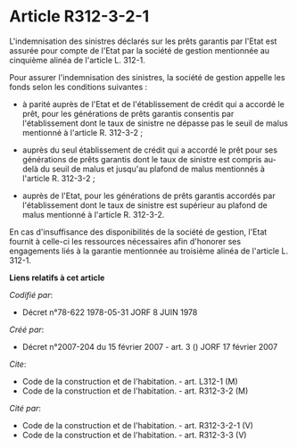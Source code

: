 # Article R312-3-2-1

L'indemnisation des sinistres déclarés sur les prêts garantis par l'Etat est assurée pour compte de l'Etat par la société de
gestion mentionnée au cinquième alinéa de l'article L. 312-1.

Pour assurer l'indemnisation des sinistres, la société de gestion appelle les fonds selon les conditions suivantes :

- à parité auprès de l'Etat et de l'établissement de crédit qui a accordé le prêt, pour les générations de prêts garantis
consentis par l'établissement dont le taux de sinistre ne dépasse pas le seuil de malus mentionné à l'article R. 312-3-2 ;

- auprès du seul établissement de crédit qui a accordé le prêt pour ses générations de prêts garantis dont le taux de
sinistre est compris au-delà du seuil de malus et jusqu'au plafond de malus mentionnés à l'article R. 312-3-2 ;

- auprès de l'Etat, pour les générations de prêts garantis accordés par l'établissement dont le taux de sinistre est
supérieur au plafond de malus mentionné à l'article R. 312-3-2.

En cas d'insuffisance des disponibilités de la société de gestion, l'Etat fournit à celle-ci les ressources nécessaires afin
d'honorer ses engagements liés à la garantie mentionnée au troisième alinéa de l'article L. 312-1.

**Liens relatifs à cet article**

_Codifié par_:

  - Décret n°78-622 1978-05-31 JORF 8 JUIN 1978

_Créé par_:

  - Décret n°2007-204 du 15 février 2007 - art. 3 () JORF 17 février 2007

_Cite_:

  - Code de la construction et de l'habitation. - art. L312-1 (M)
  - Code de la construction et de l'habitation. - art. R312-3-2 (M)

_Cité par_:

  - Code de la construction et de l'habitation. - art. R312-3-2-1 (V)
  - Code de la construction et de l'habitation. - art. R312-3-3 (V)
